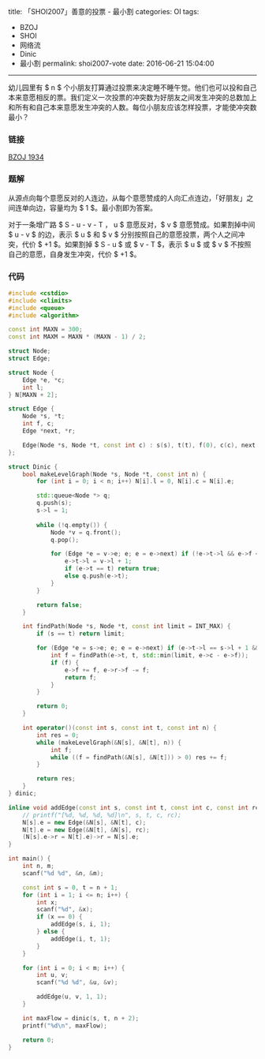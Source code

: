 title: 「SHOI2007」善意的投票 - 最小割
categories: OI
tags: 
  - BZOJ
  - SHOI
  - 网络流
  - Dinic
  - 最小割
permalink: shoi2007-vote
date: 2016-06-21 15:04:00
---

幼儿园里有 $ n $ 个小朋友打算通过投票来决定睡不睡午觉。他们也可以投和自己本来意愿相反的票。我们定义一次投票的冲突数为好朋友之间发生冲突的总数加上和所有和自己本来意愿发生冲突的人数。每位小朋友应该怎样投票，才能使冲突数最小？

<!-- more -->

### 链接
[BZOJ 1934](http://www.lydsy.com/JudgeOnline/problem.php?id=1934)

### 题解
从源点向每个意愿反对的人连边，从每个意愿赞成的人向汇点连边，「好朋友」之间连单向边，容量均为 $ 1 $。最小割即为答案。

对于一条增广路 $ S - u - v - T $，$ u $ 意愿反对，$ v $ 意愿赞成。如果割掉中间 $ u - v $ 的边，表示 $ u $ 和 $ v $ 分别按照自己的意愿投票，两个人之间冲突，代价 $ +1 $。如果割掉 $ S - u $ 或 $ v - T $，表示 $ u $ 或 $ v $ 不按照自己的意愿，自身发生冲突，代价 $ +1 $。

### 代码
```c++
#include <cstdio>
#include <climits>
#include <queue>
#include <algorithm>

const int MAXN = 300;
const int MAXM = MAXN * (MAXN - 1) / 2;

struct Node;
struct Edge;

struct Node {
	Edge *e, *c;
	int l;
} N[MAXN + 2];

struct Edge {
	Node *s, *t;
	int f, c;
	Edge *next, *r;

	Edge(Node *s, Node *t, const int c) : s(s), t(t), f(0), c(c), next(s->e) {}
};

struct Dinic {
	bool makeLevelGraph(Node *s, Node *t, const int n) {
		for (int i = 0; i < n; i++) N[i].l = 0, N[i].c = N[i].e;

		std::queue<Node *> q;
		q.push(s);
		s->l = 1;
		
		while (!q.empty()) {
			Node *v = q.front();
			q.pop();

			for (Edge *e = v->e; e; e = e->next) if (!e->t->l && e->f < e->c) {
				e->t->l = v->l + 1;
				if (e->t == t) return true;
				else q.push(e->t);
			}
		}

		return false;
	}

	int findPath(Node *s, Node *t, const int limit = INT_MAX) {
		if (s == t) return limit;

		for (Edge *e = s->e; e; e = e->next) if (e->t->l == s->l + 1 && e->f < e->c) {
			int f = findPath(e->t, t, std::min(limit, e->c - e->f));
			if (f) {
				e->f += f, e->r->f -= f;
				return f;
			}
		}

		return 0;
	}

	int operator()(const int s, const int t, const int n) {
		int res = 0;
		while (makeLevelGraph(&N[s], &N[t], n)) {
			int f;
			while ((f = findPath(&N[s], &N[t])) > 0) res += f;
		}

		return res;
	}
} dinic;

inline void addEdge(const int s, const int t, const int c, const int rc = 0) {
	// printf("[%d, %d, %d, %d]\n", s, t, c, rc);
	N[s].e = new Edge(&N[s], &N[t], c);
	N[t].e = new Edge(&N[t], &N[s], rc);
	(N[s].e->r = N[t].e)->r = N[s].e;
}

int main() {
	int n, m;
	scanf("%d %d", &n, &m);

	const int s = 0, t = n + 1;
	for (int i = 1; i <= n; i++) {
		int x;
		scanf("%d", &x);
		if (x == 0) {
			addEdge(s, i, 1);
		} else {
			addEdge(i, t, 1);
		}
	}

	for (int i = 0; i < m; i++) {
		int u, v;
		scanf("%d %d", &u, &v);

		addEdge(u, v, 1, 1);
	}

	int maxFlow = dinic(s, t, n + 2);
	printf("%d\n", maxFlow);

	return 0;
}
```
